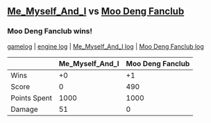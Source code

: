 ## [Me_Myself_And_I](<../../Me_Myself_And_I/README.md>) vs [Moo Deng Fanclub](<../../Moo Deng Fanclub/README.md>)
### Moo Deng Fanclub wins!

[gamelog](<gamelog.json>) | [engine log](<engine>) | [Me_Myself_And_I log](<Me_Myself_And_I>) | [Moo Deng Fanclub log](<Moo Deng Fanclub>)

|              | Me_Myself_And_I | Moo Deng Fanclub |
| ------------ | --------------- | ---------------- |
| Wins         |              +0 |               +1 |
| Score        |               0 |              490 |
| Points Spent |            1000 |             1000 |
| Damage       |              51 |                0 |
